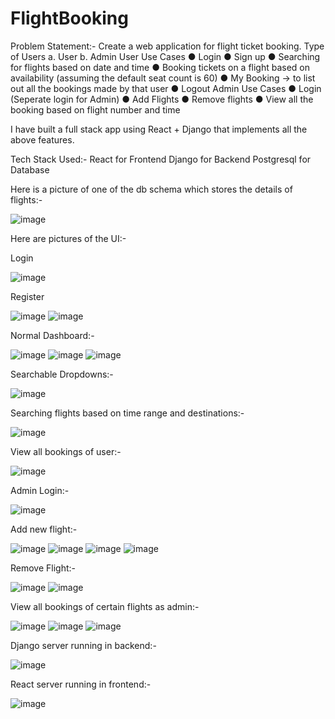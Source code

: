 # FlightBooking
Problem Statement:-
Create a web application for flight ticket booking.
Type of Users
a. User
b. Admin
User Use Cases
● Login
● Sign up
● Searching for flights based on date and time
● Booking tickets on a flight based on availability (assuming the default seat count is 60)
● My Booking -> to list out all the bookings made by that user
● Logout
Admin Use Cases
● Login (Seperate login for Admin)
● Add Flights
● Remove flights
● View all the booking based on flight number and time

I have built a full stack app using React + Django that implements all the above features.

Tech Stack Used:-
React for Frontend
Django for Backend
Postgresql for Database

Here is a picture of one of the db schema which stores the details of flights:-

![image](https://github.com/coderXeno/FlightBooking/assets/73885838/a986a882-fb23-44af-9d2e-4612c307bef6)


Here are pictures of the UI:-

Login

![image](https://github.com/coderXeno/FlightBooking/assets/73885838/82ad6e5e-bf87-4f37-8ea8-b4a5eb72cd76)

Register

![image](https://github.com/coderXeno/FlightBooking/assets/73885838/e9b8bd42-193f-422f-a06a-dadffe897985)
![image](https://github.com/coderXeno/FlightBooking/assets/73885838/3b097d02-c3e0-4536-91a7-08c5731bf610)

Normal Dashboard:-

![image](https://github.com/coderXeno/FlightBooking/assets/73885838/9686f574-a32c-4f8c-8211-ffb8226b51ad)
![image](https://github.com/coderXeno/FlightBooking/assets/73885838/9c8a524b-b416-4882-9f9a-fdb76921f1d8)
![image](https://github.com/coderXeno/FlightBooking/assets/73885838/f9ccdfe8-9f1d-4c35-8aa4-c926b8e15c7f)

Searchable Dropdowns:-

![image](https://github.com/coderXeno/FlightBooking/assets/73885838/8cf42845-2fe6-492e-b954-d9a28fe07983)

Searching flights based on time range and destinations:-

![image](https://github.com/coderXeno/FlightBooking/assets/73885838/74d9fa37-1a97-4cbc-b0a6-7acf3120396c)

View all bookings of user:-

![image](https://github.com/coderXeno/FlightBooking/assets/73885838/5fbb1922-4484-4d3e-8c34-941258c1c3e8)

Admin Login:-

![image](https://github.com/coderXeno/FlightBooking/assets/73885838/228a76de-52d3-4475-9032-dd5c9b383734)

Add new flight:-

![image](https://github.com/coderXeno/FlightBooking/assets/73885838/eff2f5a0-df21-439c-8a6b-0e5bbcb4a6ce)
![image](https://github.com/coderXeno/FlightBooking/assets/73885838/b1461bdc-1a37-4639-80b1-88d9de09b3ac)
![image](https://github.com/coderXeno/FlightBooking/assets/73885838/0e87301e-664e-49cf-abe7-fbd120992736)
![image](https://github.com/coderXeno/FlightBooking/assets/73885838/9fb6a96a-589e-44aa-990e-a85fa9fdac5d)

Remove Flight:-

![image](https://github.com/coderXeno/FlightBooking/assets/73885838/53d324c0-3f4d-42da-b53d-721fc3937aa8)
![image](https://github.com/coderXeno/FlightBooking/assets/73885838/2cc5b273-d6ac-4775-8875-d10b7bc8be33)

View all bookings of certain flights as admin:-

![image](https://github.com/coderXeno/FlightBooking/assets/73885838/6ddef1b2-0509-4d60-9a07-9065b36e5d96)
![image](https://github.com/coderXeno/FlightBooking/assets/73885838/e5d096c0-5ae0-42e2-baf9-82e383ff95cf)
![image](https://github.com/coderXeno/FlightBooking/assets/73885838/b909bfbb-132a-41c1-b0bd-4b06bb1d04cb)

Django server running in backend:-

![image](https://github.com/coderXeno/FlightBooking/assets/73885838/1bf1b851-72f0-4c88-ad85-c08413907318)

React server running in frontend:-

![image](https://github.com/coderXeno/FlightBooking/assets/73885838/06498840-7e34-4777-ab2c-25f8f3e37727)















